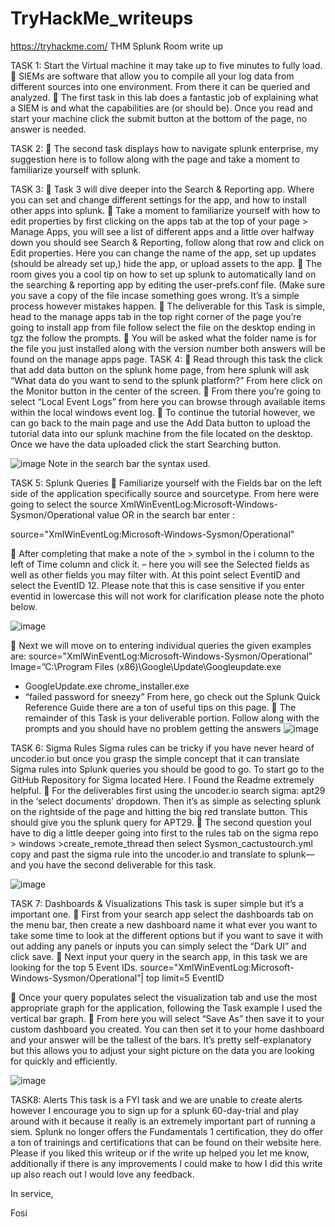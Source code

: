 # TryHackMe_writeups
https://tryhackme.com/
THM Splunk Room write up

TASK 1:
Start the Virtual machine it may take up to five minutes to fully load.
	SIEMs are software that allow you to compile all your log data from different sources into one environment. From there it can be queried and analyzed.
	The first task in this lab does a fantastic job of explaining what a SIEM is and what the capabilities are (or should be).
Once you read and start your machine click the submit button at the bottom of the page, no answer is needed.

TASK 2:
	The second task displays how to navigate splunk enterprise, my suggestion here is to follow along with the page and take a moment to familiarize yourself with splunk.

TASK 3:
	Task 3 will dive deeper into the Search & Reporting app. Where you can set and change different settings for the app, and how to install other apps into splunk.
	Take a moment to familiarize yourself with how to edit properties by first clicking on the apps tab at the top of your page > Manage Apps, you will see a list of different apps and a little over halfway down you should see Search & Reporting, follow along that row and click on Edit properties. Here you can change the name of the app, set up updates (should be already set up,) hide the app, or upload assets to the app.
	 The room gives you a cool tip on how to set up splunk to automatically land on the searching & reporting app by editing the user-prefs.conf file. (Make sure you save a copy of the file incase something goes wrong. It’s a simple process however mistakes happen.
	The deliverable for this Task is simple, head to the manage apps tab in the top right corner of the page you’re going to install app from file follow select the file on the desktop ending in tgz the follow the prompts.
	You will be asked what the folder name is for the file you just installed along with the version number both answers will be found on the manage apps page.
TASK 4: 
	Read through this task the click that add data button on the splunk home page, from here splunk will ask “What data do you want to send to the splunk platform?” From here click on the Monitor button in the center of the screen.
	From there you’re going to select “Local Event Logs” from here you can browse through available items within the local windows event log.
	To continue the tutorial however, we can go back to the main page and use the Add Data button to upload the tutorial data into our splunk machine from the file located on the desktop. Once we have the data uploaded click the start Searching button.

![image](https://user-images.githubusercontent.com/105532218/178077502-eaa4ce21-ccde-411f-a7a7-5a36a41dd117.png)
Note in the search bar the syntax used.

TASK 5: Splunk Queries
	Familiarize yourself with the Fields bar on the left side of the application specifically source and sourcetype. From here were going to select the source XmlWinEventLog:Microsoft-Windows-Sysmon/Operational value OR in the search bar enter : 

source="XmlWinEventLog:Microsoft-Windows-Sysmon/Operational"

	After completing that make a note of the > symbol in the i column to the left of Time column and click it. – here you will see the Selected fields as well as other fields you may filter with. At this point select EventID and select the EventID 12.  Please note that this is case sensitive if you enter eventid in lowercase this will not work for clarification please note the photo below.
 
 ![image](https://user-images.githubusercontent.com/105532218/178077545-3a2c1099-727d-42cc-ae80-c0149c1ef83e.png)
 
 	Next we will move on to entering individual queries the given examples are: source="XmlWinEventLog:Microsoft-Windows-Sysmon/Operational” Image=”C:\\Program Files (x86)\\Google\\Update\\Googleupdate.exe

* GoogleUpdate.exe chrome_installer.exe
* “failed password for sneezy” 
From here, go check out the Splunk Quick Reference Guide there are a ton of useful tips on this page.
	The remainder of this Task is your deliverable portion. Follow along with the prompts and you should have no problem getting the answers
![image](https://user-images.githubusercontent.com/105532218/178077573-6ed65190-4a57-4a2d-8af1-f6161c5f3c9e.png)

TASK 6: Sigma Rules
Sigma rules can be tricky if you have never heard of uncoder.io but once you grasp the simple concept that it can translate Sigma rules into Splunk queries you should be good to go. To start go to the GitHub Repository for Sigma located Here. I Found the Readme extremely helpful.
	For the deliverables first using the uncoder.io search sigma: apt29 in the  ‘select documents’ dropdown. Then it’s as simple as selecting splunk on the rightside of the page and hitting the big red translate button. This should give you the splunk query for APT29.
	The second question youl have to dig a little deeper going into first to the rules tab on the sigma repo > windows >create_remote_thread then select Sysmon_cactustourch.yml copy and past the sigma rule into the uncoder.io and  translate to splunk— and you have the second deliverable for this task.

![image](https://user-images.githubusercontent.com/105532218/178077606-28daf40c-b065-4d09-8fb7-e919aa1af1ab.png)

TASK 7:  Dashboards & Visualizations
This task is super simple but it’s a important one.
	First from your search app select the dashboards tab on the menu bar, then create a new dashboard name it what ever you want to take some time to look at the different options but if you want to save it with out adding any panels or inputs you can simply select the “Dark UI” and click save.
	Next input your query in the search app, in this task we are looking for the top 5 Event IDs.
source="XmlWinEventLog:Microsoft-Windows-Sysmon/Operational”| top limit=5 EventID

	Once your query populates select the visualization tab and use the most appropriate graph for the application, following the Task example I used the vertical bar graph.
	From here you will select “Save As” then save it to your custom dashboard you created. You can then set it to your home dashboard and your answer will be the tallest of the bars.
It’s pretty self-explanatory but this allows you to adjust your sight picture on the data you are looking for quickly and efficiently.

![image](https://user-images.githubusercontent.com/105532218/178077637-db349dda-0b0a-4e50-a26e-1b77cd667a3a.png)

TASK8: Alerts
This task is a FYI task and we are unable to create alerts however I encourage you to sign up for a splunk 60-day-trial and play around with it because it really is an extremely important part of running a siem.
Splunk no longer offers the Fundamentals 1 certification, they do offer a ton of trainings and certifications that can be found on their website here.
Please if you liked this writeup or if the write up helped you let me know, additionally if there is any improvements I could make to how I did this write up also reach out I would love any feedback.

In service,

Fosi


